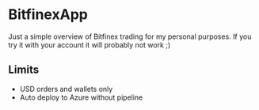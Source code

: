 # BitfinexApp
Just a simple overview of Bitfinex trading for my personal purposes.
If you try it with your account it will probably not work ;)

## Limits
- USD orders and wallets only
- Auto deploy to Azure without pipeline